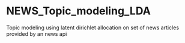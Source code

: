 # NEWS_Topic_modeling_LDA
Topic modeling using latent dirichlet allocation on set of news articles provided by an news api
